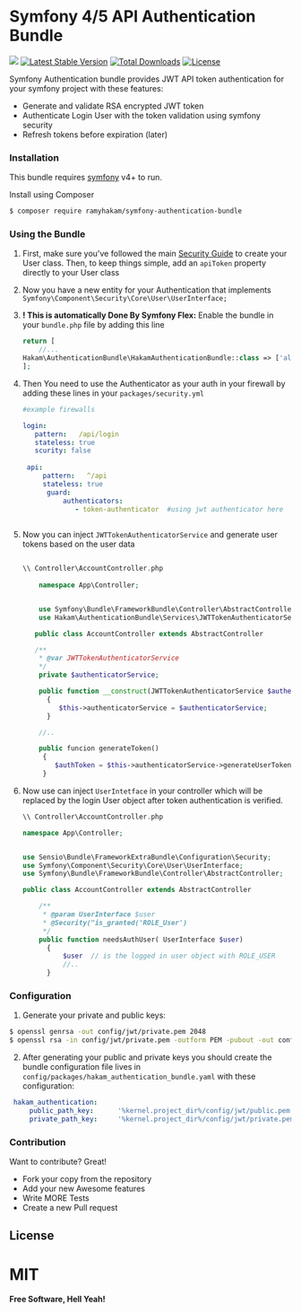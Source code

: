 # Symfony 4/5 API Authentication Bundle  
![](https://github.com/RamyHakam/symfony-authentication-bundle/workflows/current_build/badge.svg)
[![Latest Stable Version](https://poser.pugx.org/ramyhakam/symfony-authentication-bundle/v/stable)](https://packagist.org/packages/ramyhakam/symfony-authentication-bundle)
[![Total Downloads](https://poser.pugx.org/ramyhakam/symfony-authentication-bundle/downloads)](https://packagist.org/packages/ramyhakam/symfony-authentication-bundle)
[![License](https://poser.pugx.org/ramyhakam/symfony-authentication-bundle/license)](https://packagist.org/packages/ramyhakam/symfony-authentication-bundle)


Symfony Authentication bundle provides JWT API token authentication for your symfony project with these features:  

  - Generate and validate RSA encrypted JWT token 
  - Authenticate Login User with the token validation using symfony security
  - Refresh tokens before expiration (later)

### Installation

This bundle requires [symfony](https://symfony.org/) v4+ to run.

Install using Composer

```sh
$ composer require ramyhakam/symfony-authentication-bundle
``` 
 ### Using the Bundle
 1. First, make sure you've followed the main [Security Guide](https://symfony.com/doc/current/security.html) to create your User class. Then, to keep things simple, add an `apiToken` property directly to your User class
 2. Now you have a new entity for your Authentication that implements `Symfony\Component\Security\Core\User\UserInterface;`
 4. **! This is automatically Done By Symfony Flex:** Enable the bundle in your `bundle.php` file by adding this line
 
     ```php
    return [ 
         //...
    Hakam\AuthenticationBundle\HakamAuthenticationBundle::class => ['all' => true],
    ];
    ```
    
 5. Then You need to use the Authenticator as your auth in your firewall by adding these lines in your `packages/security.yml` 
    ```yaml
    #example firewalls
    
    login:  
       pattern:   /api/login
       stateless: true
       scurity: false
       
     api:
         pattern:   ^/api
         stateless: true
          guard:
              authenticators:
                 - token-authenticator  #using jwt authenticator here
 
 6. Now you can inject `JWTTokenAuthenticatorService` and generate user tokens based on the user data
   
    ```php
    
    \\ Controller\AccountController.php
        
        namespace App\Controller;
    
    
        use Symfony\Bundle\FrameworkBundle\Controller\AbstractController;
        use Hakam\AuthenticationBundle\Services\JWTTokenAuthenticatorService;
    
       public class AccountController extends AbstractController
    
       /**
        * @var JWTTokenAuthenticatorService
        */
        private $authenticatorService;
    
        public function __construct(JWTTokenAuthenticatorService $authenticatorService)
          {
             $this->authenticatorService = $authenticatorService;
          }
    
        //..
    
        public funcion generateToken()
         {
            $authToken = $this->authenticatorService->generateUserToken($user->getApiToken());
         }
    ```
 7. Now use can inject `UserIntetface` in your controller which will be replaced by the login User object after token authentication is verified.
    ```php
    \\ Controller\AccountController.php
    
    namespace App\Controller;

    
    use Sensio\Bundle\FrameworkExtraBundle\Configuration\Security;
    use Symfony\Component\Security\Core\User\UserInterface;
    use Symfony\Bundle\FrameworkBundle\Controller\AbstractController;

    public class AccountController extends AbstractController
    
        /**
         * @param UserInterface $user
         * @Security("is_granted('ROLE_User') 
         */
        public function needsAuthUser( UserInterface $user)
          { 
              $user  // is the logged in user object with ROLE_USER
              //..
          }
    ```  
 ### Configuration
 
 1. Generate your private and public keys:
 ```sh
 $ openssl genrsa -out config/jwt/private.pem 2048
 $ openssl rsa -in config/jwt/private.pem -outform PEM -pubout -out config/jwt/public.pem
 ```
 2. After generating your public and private keys you should create the bundle configuration file 
 lives in
  `config/packages/hakam_authentication_bundle.yaml` with these configuration:
 ``` yaml 
  hakam_authentication:
      public_path_key:      '%kernel.project_dir%/config/jwt/public.pem'
      private_path_key:     '%kernel.project_dir%/config/jwt/private.pem'
 ```
             
### Contribution

Want to contribute? Great!
 - Fork your copy from the repository
 - Add your new Awesome features 
 - Write MORE Tests
 - Create a new Pull request 

License
----

# MIT
**Free Software, Hell Yeah!**
